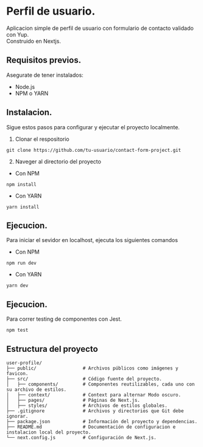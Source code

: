 # Perfil de usuario.

Aplicacion simple de perfil de usuario con formulario de contacto validado con Yup.<br> Construido en Nextjs.

## Requisitos previos.
Asegurate de tener instalados:
- Node.js
- NPM o YARN

## Instalacion.
Sigue estos pasos para configurar y ejecutar el proyecto localmente.
1. Clonar el respositorio

```
git clone https://github.com/tu-usuario/contact-form-project.git
```
2. Naveger al directorio del proyecto
- Con NPM

```
npm install
```
- Con YARN

```
yarn install
```
## Ejecucion.
Para iniciar el sevidor en localhost, ejecuta los siguientes comandos

- Con NPM

```
npm run dev
```
- Con YARN

```
yarn dev
```

## Ejecucion.
Para correr testing de componentes con Jest.
```
npm test
```

## Estructura del proyecto
```
user-profile/
├── public/                 # Archivos públicos como imágenes y favicon.
├── src/                    # Código fuente del proyecto.
│   ├── components/         # Componentes reutilizables, cada uno con su archivo de estilos.
│   ├── context/            # Context para alternar Modo oscuro.
│   ├── pages/              # Páginas de Next.js.
│   ├── styles/             # Archivos de estilos globales.
├── .gitignore              # Archivos y directorios que Git debe ignorar.
├── package.json            # Información del proyecto y dependencias.
├── README.md               # Documentación de configuracion e instalacion local del proyecto.
└── next.config.js          # Configuración de Next.js.
```
